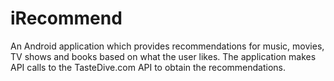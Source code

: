 # iRecommend

An Android application which provides recommendations for music, movies, TV shows and books based on what the user likes.
The application makes API calls to the TasteDive.com API to obtain the recommendations.
